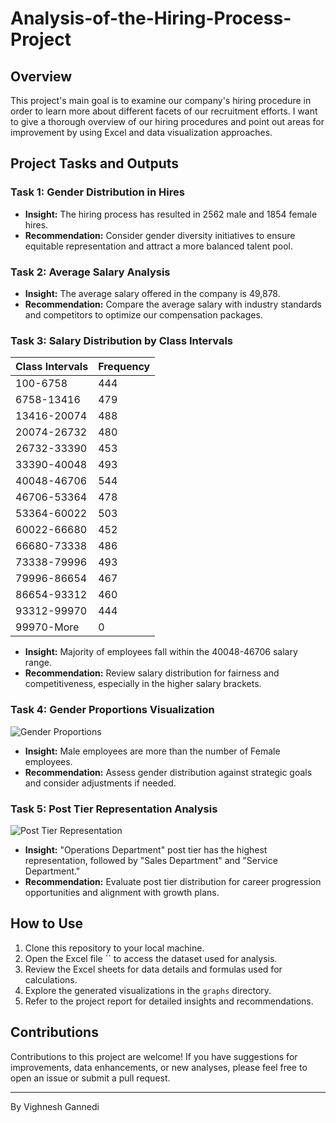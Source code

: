 # Analysis-of-the-Hiring-Process-Project

## Overview

This project's main goal is to examine our company's hiring procedure in order to learn more about different facets of our recruitment efforts. I want to give a thorough overview of our hiring procedures and point out areas for improvement by using Excel and data visualization approaches.

## Project Tasks and Outputs

### Task 1: Gender Distribution in Hires

- **Insight:** The hiring process has resulted in 2562 male and 1854 female hires.
- **Recommendation:** Consider gender diversity initiatives to ensure equitable representation and attract a more balanced talent pool.

### Task 2: Average Salary Analysis

- **Insight:** The average salary offered in the company is 49,878.
- **Recommendation:** Compare the average salary with industry standards and competitors to optimize our compensation packages.

### Task 3: Salary Distribution by Class Intervals

Class Intervals | Frequency
--- | ---
100-6758 | 444
6758-13416 | 479
13416-20074 | 488
20074-26732 | 480
26732-33390 | 453
33390-40048 | 493
40048-46706 | 544
46706-53364 | 478
53364-60022 | 503
60022-66680 | 452
66680-73338 | 486
73338-79996 | 493
79996-86654 | 467
86654-93312 | 460
93312-99970 | 444
99970-More | 0

- **Insight:** Majority of employees fall within the 40048-46706 salary range.
- **Recommendation:** Review salary distribution for fairness and competitiveness, especially in the higher salary brackets.

### Task 4: Gender Proportions Visualization

![Gender Proportions](column%20chart.crtx)

- **Insight:** Male employees are more than the number of Female employees.
- **Recommendation:** Assess gender distribution against strategic goals and consider adjustments if needed.

### Task 5: Post Tier Representation Analysis

![Post Tier Representation](pie%20chart.crtx)

- **Insight:** "Operations Department" post tier has the highest representation, followed by "Sales Department" and "Service Department."
- **Recommendation:** Evaluate post tier distribution for career progression opportunities and alignment with growth plans.

## How to Use

1. Clone this repository to your local machine.
2. Open the Excel file `` to access the dataset used for analysis.
3. Review the Excel sheets for data details and formulas used for calculations.
4. Explore the generated visualizations in the `graphs` directory.
5. Refer to the project report for detailed insights and recommendations.

## Contributions

Contributions to this project are welcome! If you have suggestions for improvements, data enhancements, or new analyses, please feel free to open an issue or submit a pull request.

---

By Vighnesh Gannedi


